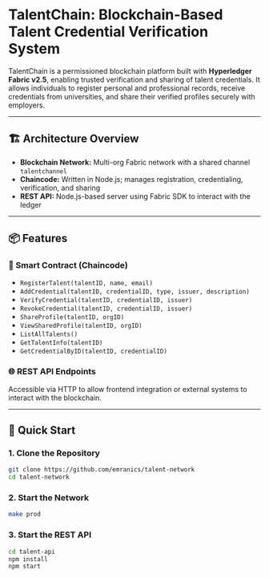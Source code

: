 # TalentChain: Blockchain-Based Talent Credential Verification System

TalentChain is a permissioned blockchain platform built with **Hyperledger Fabric v2.5**, enabling trusted verification and sharing of talent credentials. It allows individuals to register personal and professional records, receive credentials from universities, and share their verified profiles securely with employers.

---

## 🏗️ Architecture Overview

- **Blockchain Network:** Multi-org Fabric network with a shared channel `talentchannel`
- **Chaincode:** Written in Node.js; manages registration, credentialing, verification, and sharing
- **REST API:** Node.js-based server using Fabric SDK to interact with the ledger

---

## 📦 Features

### 🔐 Smart Contract (Chaincode)
- `RegisterTalent(talentID, name, email)`
- `AddCredential(talentID, credentialID, type, issuer, description)`
- `VerifyCredential(talentID, credentialID, issuer)`
- `RevokeCredential(talentID, credentialID, issuer)`
- `ShareProfile(talentID, orgID)`
- `ViewSharedProfile(talentID, orgID)`
- `ListAllTalents()`
- `GetTalentInfo(talentID)`
- `GetCredentialByID(talentID, credentialID)`

### 🌐 REST API Endpoints
Accessible via HTTP to allow frontend integration or external systems to interact with the blockchain.

---

## 🚀 Quick Start

### 1. Clone the Repository
```bash
git clone https://github.com/emranics/talent-network
cd talent-network
```

### 2. Start the Network
```bash
make prod
```

### 3. Start the REST API
```bash
cd talent-api
npm install
npm start
```
